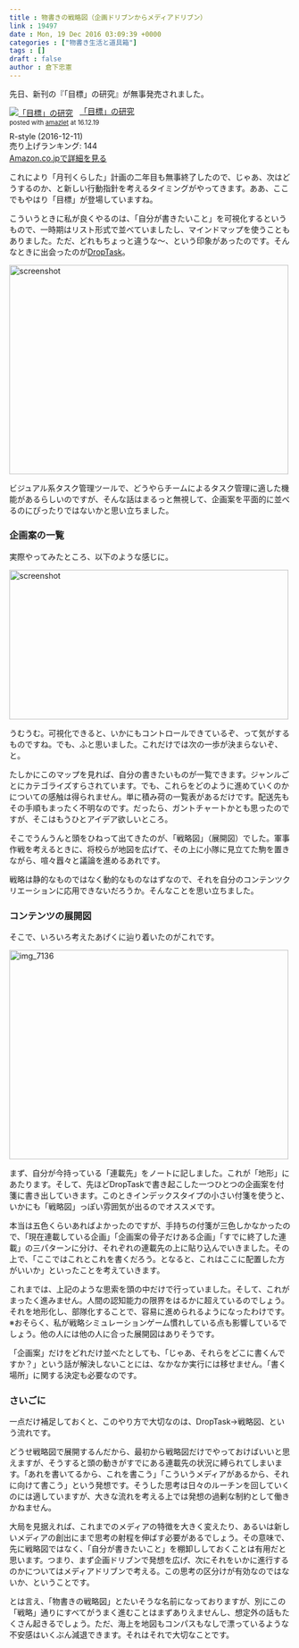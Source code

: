 ```yaml
---
title : 物書きの戦略図（企画ドリブンからメディアドリブン）
link : 19497
date : Mon, 19 Dec 2016 03:09:39 +0000
categories : ["物書き生活と道具箱"]
tags : []
draft : false
author : 倉下忠憲
---
```


先日、新刊の『「目標」の研究』が無事発売されました。

<div class="amazlet-box" style="margin-bottom:0px;"><div class="amazlet-image" style="float:left;margin:0px 12px 1px 0px;"><a href="http://www.amazon.co.jp/exec/obidos/ASIN/B01MXXFY28/rashita1000-22/ref=nosim/" name="amazletlink" target="_blank"><img src="http://ecx.images-amazon.com/images/I/410t4sR1ziL._SL160_.jpg" alt="「目標」の研究" style="border: none;" /></a></div><div class="amazlet-info" style="line-height:120%; margin-bottom: 10px"><div class="amazlet-name" style="margin-bottom:10px;line-height:120%"><a href="http://www.amazon.co.jp/exec/obidos/ASIN/B01MXXFY28/rashita1000-22/ref=nosim/" name="amazletlink" target="_blank">「目標」の研究</a><div class="amazlet-powered-date" style="font-size:80%;margin-top:5px;line-height:120%">posted with <a href="http://www.amazlet.com/" title="amazlet" target="_blank">amazlet</a> at 16.12.19</div></div><div class="amazlet-detail">R-style (2016-12-11)<br />売り上げランキング: 144<br /></div><div class="amazlet-sub-info" style="float: left;"><div class="amazlet-link" style="margin-top: 5px"><a href="http://www.amazon.co.jp/exec/obidos/ASIN/B01MXXFY28/rashita1000-22/ref=nosim/" name="amazletlink" target="_blank">Amazon.co.jpで詳細を見る</a></div></div></div><div class="amazlet-footer" style="clear: left"></div></div>

これにより「月刊くらした」計画の二年目も無事終了したので、じゃあ、次はどうするのか、と新しい行動指針を考えるタイミングがやってきます。ああ、ここでもやはり「目標」が登場していますね。

こういうときに私が良くやるのは、「自分が書きたいこと」を可視化するというもので、一時期はリスト形式で並べていましたし、マインドマップを使うこともありました。ただ、どれもちょっと違うな〜、という印象があったのです。そんなときに出会ったのが<a href="https://www.droptask.com/">DropTask</a>。

<a href="https://rashita.net/blog/?attachment_id=19498" rel="attachment wp-att-19498"><img src="https://rashita.net/blog/wp-content/uploads/2016/12/screenshot8-500x375.png" alt="screenshot" width="500" height="375" class="alignnone size-medium wp-image-19498" /></a>

ビジュアル系タスク管理ツールで、どうやらチームによるタスク管理に適した機能があるらしいのですが、そんな話はまるっと無視して、企画案を平面的に並べるのにぴったりではないかと思い立ちました。

<h3>企画案の一覧</h3>

実際やってみたところ、以下のような感じに。

<a href="https://rashita.net/blog/?attachment_id=19500" rel="attachment wp-att-19500"><img src="https://rashita.net/blog/wp-content/uploads/2016/12/screenshot9-500x268.png" alt="screenshot" width="500" height="268" class="alignnone size-medium wp-image-19500" /></a>

うむうむ。可視化できると、いかにもコントロールできているぞ、って気がするものですね。でも、ふと思いました。これだけでは次の一歩が決まらないぞ、と。

たしかにこのマップを見れば、自分の書きたいものが一覧できます。ジャンルごとにカテゴライズすらされています。でも、これらをどのように進めていくのかについての感触は得られません。単に積み荷の一覧表があるだけです。配送先もその手順もまったく不明なのです。だったら、ガントチャートかとも思ったのですが、そこはもうひとアイデア欲しいところ。

そこでうんうんと頭をひねって出てきたのが、「戦略図」（展開図）でした。軍事作戦を考えるときに、将校らが地図を広げて、その上に小隊に見立てた駒を置きながら、喧々囂々と議論を進めるあれです。

戦略は静的なものではなく動的なものなはずなので、それを自分のコンテンツクリエーションに応用できないだろうか。そんなことを思い立ちました。

<h3>コンテンツの展開図</h3>

そこで、いろいろ考えたあげくに辿り着いたのがこれです。

<a href="https://rashita.net/blog/?attachment_id=19499" rel="attachment wp-att-19499"><img src="https://rashita.net/blog/wp-content/uploads/2016/12/IMG_7136-500x375.jpg" alt="img_7136" width="500" height="375" class="alignnone size-medium wp-image-19499" /></a>

まず、自分が今持っている「連載先」をノートに記しました。これが「地形」にあたります。そして、先ほどDropTaskで書き起こした一つひとつの企画案を付箋に書き出していきます。このときインデックスタイプの小さい付箋を使うと、いかにも「戦略図」っぽい雰囲気が出るのでオススメです。

本当は五色くらいあればよかったのですが、手持ちの付箋が三色しかなかったので、「現在連載している企画」「企画案の骨子だけある企画」「すでに終了した連載」の三パターンに分け、それぞれの連載先の上に貼り込んでいきました。その上で、「ここではこれとこれを書くだろう。となると、これはここに配置した方がいいか」といったことを考えていきます。

これまでは、上記のような思索を頭の中だけで行っていました。そして、これがまったく進みません。人間の認知能力の限界をはるかに超えているのでしょう。それを地形化し、部隊化することで、容易に進められるようになったわけです。
※おそらく、私が戦略シミュレーションゲーム慣れしている点も影響しているでしょう。他の人には他の人に合った展開図はありそうです。

「企画案」だけをどれだけ並べたとしても、「じゃあ、それらをどこに書くんですか？」という話が解決しないことには、なかなか実行には移せません。「書く場所」に関する決定も必要なのです。

<h3>さいごに</h3>

一点だけ補足しておくと、このやり方で大切なのは、DropTask→戦略図、という流れです。

どうせ戦略図で展開するんだから、最初から戦略図だけでやっておけばいいと思えますが、そうすると頭の動きがすでにある連載先の状況に縛られてしまいます。「あれを書いてるから、これを書こう」「こういうメディアがあるから、それに向けて書こう」という発想です。そうした思考は日々のルーチンを回していくのには適していますが、大きな流れを考える上では発想の過剰な制約として働きかねません。

大局を見据えれば、これまでのメディアの特徴を大きく変えたり、あるいは新しいメディアの創出にまで思考の射程を伸ばす必要があるでしょう。その意味で、先に戦略図ではなく、「自分が書きたいこと」を棚卸ししておくことは有用だと思います。つまり、まず企画ドリブンで発想を広げ、次にそれをいかに進行するのかについてはメディアドリブンで考える。この思考の区分けが有効なのではないか、ということです。

とは言え、「物書きの戦略図」とたいそうな名前になっておりますが、別にこの「戦略」通りにすべてがうまく進むことはまずありえませんし、想定外の話もたくさん起きるでしょう。ただ、海上を地図もコンパスもなしで漂っているような不安感はいくぶん減退できます。それはそれで大切なことです。
